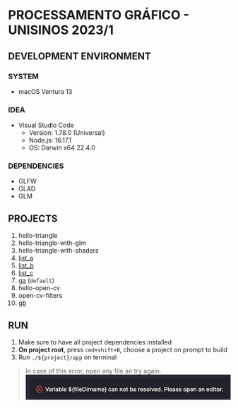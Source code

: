 # **PROCESSAMENTO GRÁFICO - UNISINOS 2023/1**

## **DEVELOPMENT ENVIRONMENT**

### **SYSTEM**

- macOS Ventura 13

### **IDEA**

- Visual Studio Code
  - Version: 1.78.0 (Universal)
  - Node.js: 16.17.1
  - OS: Darwin x64 22.4.0

### **DEPENDENCIES**

- GLFW
- GLAD
- GLM

## **PROJECTS**

1. hello-triangle
1. hello-triangle-with-glm
1. hello-triangle-with-shaders
1. [list_a](./list_a/README.md)
1. [list_b](./list_b/README.md)
1. [list_c](./list_c/README.md)
1. [ga](./ga/README.md) (`default`)
1. hello-open-cv
1. open-cv-filters
1. [gb](./gb/README.md)

## **RUN**

1. Make sure to have all project dependencies installed
1. **On project root**, press `cmd+shift+B`, choose a project on prompt to build
1. Run `./${project}/app` on terminal

> In case of this error, open any file an try again. ![common_error](./assets/common_error.png)
